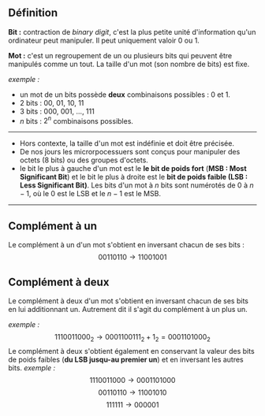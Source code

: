 ## Définition

**Bit :** contraction de *binary digit*, c'est la plus petite unité d'information qu'un ordinateur peut manipuler. Il peut uniquement valoir 0 ou 1.

**Mot :** c'est un regroupement de un ou plusieurs bits qui peuvent être manipulés comme un tout.
La taille d'un mot (son nombre de bits) est fixe.

*exemple :* 
- un mot de un bits possède **deux** combinaisons possibles : 0 et 1.
- 2 bits : 00, 01, 10, 11
- 3 bits : 000, 001, ..., 111
- $n$ bits : $2^n$ combinaisons possibles.
---
- Hors contexte, la taille d'un mot est indéfinie et doit être précisée.
- De nos jours les microrpocessuers sont conçus pour manipuler des octets (8 bits) ou des groupes d'octets.
- le bit le plus à gauche d'un mot est le **le bit de poids fort** (**MSB : Most Significant Bit**) et le bit le plus à droite est le **bit de poids faible (LSB : Less Significant Bit)**. Les bits d'un mot à $n$ bits sont numérotés de $0$ à $n-1$, où le $0$ est le LSB et le $n-1$ est le MSB. 
---
## Complément à un
Le complément à un d'un mot s'obtient en inversant chacun de ses bits :$$00110110\rightarrow 11001001$$

## Complément à deux
Le complément à deux d'un mot s'obtient en inversant chacun de ses bits en lui additionnant un. Autrement dit il s'agit du complément à un plus un. 

*exemple :* $$1110011000_2 \rightarrow 0001100111_2 +1_2 =0001101000_2$$
Le complément à deux s'obtient également en conservant la valeur des bits de poids faibles (**du LSB jusqu-au premier un**) et en inversant les autres bits.
*exemple :*$$1110011000 \rightarrow 0001101000$$
$$00110110 \rightarrow 11001010$$
$$111111 \rightarrow 000001$$
